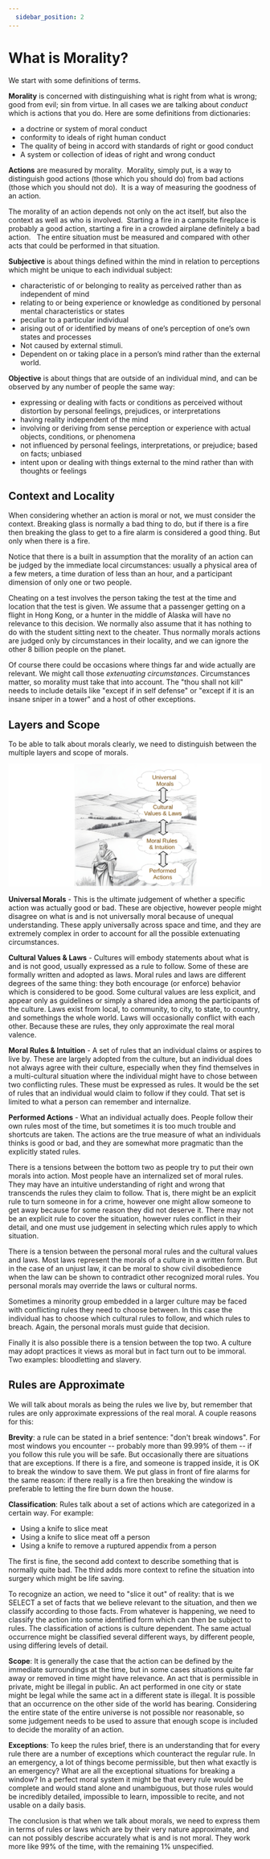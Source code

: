 ```yaml
---
  sidebar_position: 2
---
```

# What is Morality?

We start with some definitions of terms.

**Morality** is concerned with distinguishing what is right from what is wrong; good from evil; sin from virtue.  In all cases we are talking about *conduct* which is actions that you do.  Here are some definitions from dictionaries:  

*   a doctrine or system of moral conduct
*   conformity to ideals of right human conduct
*   The quality of being in accord with standards of right or good conduct
*   A system or collection of ideas of right and wrong conduct

**Actions** are measured by morality.  Morality, simply put, is a way to distinguish good actions (those which you should do) from bad actions (those which you should not do).  It is a way of measuring the goodness of an action.

The morality of an action depends not only on the act itself, but also the context as well as who is involved.  Starting a fire in a campsite fireplace is probably a good action, starting a fire in a crowded airplane definitely a bad action.   The entire situation must be measured and compared with other acts that could be performed in that situation.

**Subjective** is about things defined within the mind in relation to perceptions which might be unique to each individual subject:

*   characteristic of or belonging to reality as perceived rather than as independent of mind
*   relating to or being experience or knowledge as conditioned by personal mental characteristics or states
*   peculiar to a particular individual
*   arising out of or identified by means of one’s perception of one’s own states and processes
*   Not caused by external stimuli.
*   Dependent on or taking place in a person’s mind rather than the external world.

**Objective** is about things that are outside of an individual mind, and can be observed by any number of people the same way:

*   expressing or dealing with facts or conditions as perceived without distortion by personal feelings, prejudices, or interpretations
*   having reality independent of the mind
*   involving or deriving from sense perception or experience with actual objects, conditions, or phenomena
*   not influenced by personal feelings, interpretations, or prejudice; based on facts; unbiased
*   intent upon or dealing with things external to the mind rather than with thoughts or feelings

## Context and Locality

When considering whether an action is moral or not, we must consider the context.  Breaking glass is normally a bad thing to do, but if there is a fire then breaking the glass to get to a fire alarm is considered a good thing.  But only when there is a fire.

Notice that there is a built in assumption that the morality of an action can be judged by the immediate local circumstances: usually a physical area of a few meters, a time duration of less than an hour, and a participant dimension of only one or two people.  

Cheating on a test involves the person taking the test at the time and location that the test is given.  We assume that a passenger getting on a flight in Hong Kong, or a hunter in the middle of Alaska will have no relevance to this decision.  We normally also assume that it has nothing to do with the student sitting next to the cheater.  Thus normally morals actions are judged only by circumstances in their locality, and we can ignore the other 8 billion people on the planet.

Of course there could be occasions where things far and wide actually are relevant.  We might call those *extenuating circumstances*.  Circumstances matter, so morality must take that into account.  The "thou shall not kill" needs to include details like "except if in self defense" or "except if it is an insane sniper in a tower" and a host of other exceptions.

## Layers and Scope

To be able to talk about morals clearly, we need to distinguish between the multiple layers and scope of morals.

![image showing four layers of morality](moral-layers.png) 

**Universal Morals** - This is the ultimate judgement of whether a specific action was actually good or bad.  These are objective, however people might disagree on what is and is not universally moral because of unequal understanding.  These apply universally across space and time, and they are extremely complex in order to account for all the possible extenuating circumstances.

**Cultural Values & Laws** - Cultures will embody statements about what is and is not good, usually expressed as a rule to follow.  Some of these are formally written and adopted as laws.  Moral rules and laws are different degrees of the same thing: they both encourage (or enforce) behavior which is considered to be good.  Some cultural values are less explicit, and appear only as guidelines or simply a shared idea among the participants of the culture.  Laws exist from local, to community, to city, to state, to country, and somethings the whole world.  Laws will occasionally conflict with each other.  Because these are rules, they only approximate the real moral valence.

**Moral Rules & Intuition** - A set of rules that an individual claims or aspires to live by.  These are largely adopted from the culture, but an individual does not always agree with their culture, especially when they find themselves in a multi-cultural situation where the individual might have to chose between two conflicting rules.  These must be expressed as rules.  It would be the set of rules that an individual would claim to follow if they could.  That set is limited to what a person can remember and internalize.

**Performed Actions** - What an individual actually does. People follow their own rules most of the time, but sometimes it is too much trouble and shortcuts are taken. The actions are the true measure of what an individuals thinks is good or bad, and they are somewhat more pragmatic than the explicitly stated rules. 

There is a tensions between the bottom two as people try to put their own morals into action.  Most people have an internalized set of moral rules.  They may have an intuitive understanding of right and wrong that transcends the rules they claim to follow.  That is, there might be an explicit rule to turn someone in for a crime, however one might allow someone to get away because for some reason they did not deserve it.  There may not be an explicit rule to cover the situation, however rules conflict in their detail, and one must use judgement in selecting which rules apply to which situation.  

There is a tension between the personal moral rules and the cultural values and laws.  Most laws represent the morals of a culture in a written form. But in the case of an unjust law, it can be moral to show civil disobedience when the law can be shown to contradict other recognized moral rules.  You personal morals may override the laws or cultural norms.

Sometimes a minority group embedded in a larger culture may be faced with conflicting rules they need to choose between.  In this case the individual has to choose which cultural rules to follow, and which rules to breach.  Again, the personal morals must guide that decision.

Finally it is also possible there is a tension between the top two.  A culture may adopt practices it views as moral but in fact turn out to be immoral.  Two examples: bloodletting and slavery.

## Rules are Approximate

We will talk about morals as being the rules we live by, but remember that rules are only approximate expressions of the real moral.  A couple reasons for this:

**Brevity**: a rule can be stated in a brief sentence: "don't break windows".  For most windows you encounter -- probably more than 99.99% of them -- if you follow this rule you will be safe.  But occasionally there are situations that are exceptions.  If there is a fire, and someone is trapped inside, it is OK to break the window to save them.  We put glass in front of fire alarms for the same reason: if there really is a fire then breaking the window is preferable to letting the fire burn down the house.  

**Classification**: Rules talk about a set of actions which are categorized in a certain way.  For example:

* Using a knife to slice meat 
* Using a knife to slice meat off a person 
* Using a knife to remove a ruptured appendix from a person 

The first is fine, the second add context to describe something that is normally quite bad.  The third adds more context to refine the situation into surgery which might be life saving.  

To recognize an action, we need to "slice it out" of reality: that is we SELECT a set of facts that we believe relevant to the situation, and then we classify according to those facts.  From whatever is happening, we need to classify the action into some identified form which can then be subject to rules.  The classification of actions is culture dependent.  The same actual occurrence might be classified several different ways, by different people, using differing levels of detail.

**Scope**: It is generally the case that the action can be defined by the immediate surroundings at the time, but in some cases situations quite far away or removed in time might have relevance.  An act that is permissible in private, might be illegal in public.  An act performed in one city or state might be legal while the same act in a different state is illegal.  It is possible that an occurrence on the other side of the world has bearing.  Considering the entire state of the entire universe is not possible nor reasonable, so some judgement needs to be used to assure that enough scope is included to decide the morality of an action.

**Exceptions**: To keep the rules brief, there is an understanding that for every rule there are a number of exceptions which counteract the regular rule.  In an emergency, a lot of things become permissible, but then what exactly is an emergency?   What are all the exceptional situations for breaking a window?  In a perfect moral system it might be that every rule would be complete and would stand alone and unambiguous, but those rules would be incredibly detailed, impossible to learn, impossible to recite, and not usable on a daily basis.

The conclusion is that when we talk about morals, we need to express them in terms of rules or laws which are by their very nature approximate, and can not possibly describe accurately what is and is not moral.  They work more like 99% of the time, with the remaining 1% unspecified.

